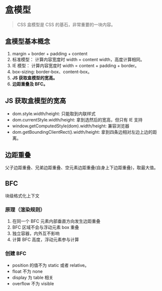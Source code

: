 # 盒模型

> CSS 盒模型是 CSS 的基石，非常重要的一块内容。

## 盒模型基本概念

1. margin + border + padding + content
2. 标准模型： 计算内容宽度时 width = content width，高度计算相同。
3. IE 模型： 计算内容宽度时 width = content + padding + border。
4. box-sizing: border-box、content-box。
5. **JS 获取盒模型的宽高。**
6. **边距重叠及 BFC。**

## JS 获取盒模型的宽高

- dom.style.width/height: 只能取到内联样式
- dom.currentStyle.width/height: 拿到选然后的宽高，但只有 IE 支持
- window.getComputedStyle(dom).width/height: 兼容浏览器
- dom.getBoundingClientRect().width/height: 拿到四条边相对左边上边的距离。

## 边距重叠

父子边距重叠、兄弟边距重叠、空元素边距重叠(自身上下边距重叠)，取最大值。

## BFC

块级格式化上下文

### 原理（渲染规则）

1. 在同一个 BFC 元素内部垂直方向发生边距重叠
2. BFC 区域不会与浮动元素 box 重叠
3. 独立容器，内外互不影响
4. 计算 BFC 高度，浮动元素参与计算

### 创建 BFC

- position 的值不为 static 或者 relative。
- float 不为 none
- display 为 table 相关
- overflow 不为 visible
